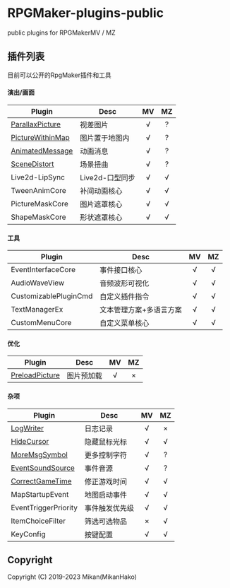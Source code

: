 # RPGMaker-plugins-public
public plugins for RPGMakerMV / MZ  


## 插件列表
目前可以公开的RpgMaker插件和工具  

#### 演出/画面
| Plugin | Desc | MV | MZ |
| ---- | ---- | :--: | :--: |
| [ParallaxPicture](plugins/ParallaxPicture) | 视差图片 | √ | ? |
| [PictureWithinMap](plugins/PictureWithinMap) | 图片置于地图内 | √ | ? |
| [AnimatedMessage](plugins/AnimatedMessage) | 动画消息 | √ | ? |
| [SceneDistort](plugins/SceneDistort) | 场景扭曲 | √ | ? |
| Live2d-LipSync | Live2d-口型同步 | √ | √ |
| TweenAnimCore | 补间动画核心 | √ | √ |
| PictureMaskCore | 图片遮罩核心 | √ | √ |
| ShapeMaskCore | 形状遮罩核心 | √ | √ |

#### 工具
| Plugin | Desc | MV | MZ |
| ---- | ---- | :--: | :--: |
| EventInterfaceCore | 事件接口核心 | √ | √ |
| AudioWaveView | 音频波形可视化 | √ | √ |
| CustomizablePluginCmd | 自定义插件指令 | √ | √ |
| TextManagerEx | 文本管理方案+多语言方案 | √ | √ |
| CustomMenuCore | 自定义菜单核心 | √ | √ |

#### 优化
| Plugin | Desc | MV | MZ |
| ------ | ---- | :--------: | :--------: |
| [PreloadPicture](plugins/PreloadPicture) | 图片预加载 | √ | × |

#### 杂项
| Plugin | Desc | MV | MZ |
| ---- | ---- | :--: | :--: |
| [LogWriter](plugins/LogWriter) | 日志记录 | √ | × |
| [HideCursor](plugins/HideCursor) | 隐藏鼠标光标 | √ | √ |
| [MoreMsgSymbol](plugins/MoreMsgSymbol) | 更多控制字符 | √ | ? |
| [EventSoundSource](plugins/EventSoundSource) | 事件音源 | √ | ? |
| [CorrectGameTime](plugins/CorrectGameTime) | 修正游戏时间 | √ | √ |
| MapStartupEvent | 地图启动事件 | √ | √ |
| EventTriggerPriority | 事件触发优先级 | √ | √ |
| ItemChoiceFilter | 筛选可选物品 | × | √ |
| KeyConfig | 按键配置 | √ | √ |

## Copyright
Copyright (C) 2019-2023 Mikan(MikanHako)  
